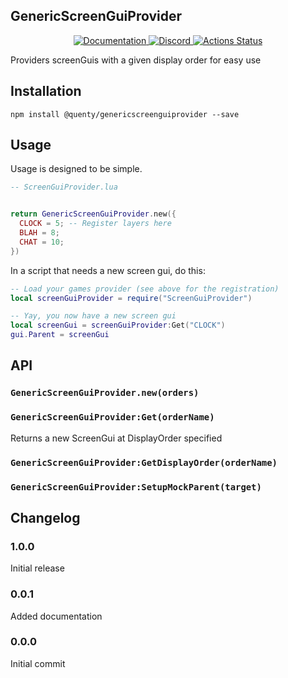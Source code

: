 ## GenericScreenGuiProvider
<div align="center">
  <a href="http://quenty.github.io/api/">
    <img src="https://img.shields.io/badge/docs-website-green.svg" alt="Documentation" />
  </a>
  <a href="https://discord.gg/mhtGUS8">
    <img src="https://img.shields.io/badge/discord-nevermore-blue.svg" alt="Discord" />
  </a>
  <a href="https://github.com/Quenty/NevermoreEngine/actions">
    <img src="https://github.com/Quenty/NevermoreEngine/workflows/luacheck/badge.svg" alt="Actions Status" />
  </a>
</div>

Providers screenGuis with a given display order for easy use

## Installation
```
npm install @quenty/genericscreenguiprovider --save
```

## Usage
Usage is designed to be simple.

```lua
-- ScreenGuiProvider.lua


return GenericScreenGuiProvider.new({
  CLOCK = 5; -- Register layers here
  BLAH = 8;
  CHAT = 10;
})
```

In a script that needs a new screen gui, do this:

```lua
-- Load your games provider (see above for the registration)
local screenGuiProvider = require("ScreenGuiProvider")

-- Yay, you now have a new screen gui
local screenGui = screenGuiProvider:Get("CLOCK")
gui.Parent = screenGui
```

## API

### `GenericScreenGuiProvider.new(orders)`

### `GenericScreenGuiProvider:Get(orderName)`
Returns a new ScreenGui at DisplayOrder specified

### `GenericScreenGuiProvider:GetDisplayOrder(orderName)`

### `GenericScreenGuiProvider:SetupMockParent(target)`


## Changelog

### 1.0.0
Initial release

### 0.0.1
Added documentation

### 0.0.0
Initial commit